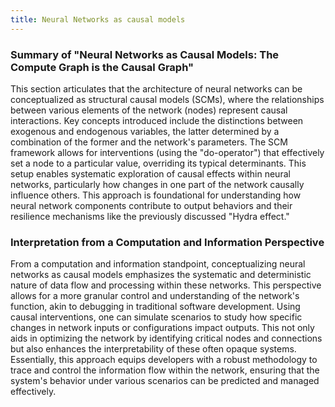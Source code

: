 ```yaml
---
title: Neural Networks as causal models
---
```

### Summary of "Neural Networks as Causal Models: The Compute Graph is the Causal Graph"

This section articulates that the architecture of neural networks can be conceptualized as structural causal models (SCMs), where the relationships between various elements of the network (nodes) represent causal interactions. Key concepts introduced include the distinctions between exogenous and endogenous variables, the latter determined by a combination of the former and the network's parameters. The SCM framework allows for interventions (using the "do-operator") that effectively set a node to a particular value, overriding its typical determinants. This setup enables systematic exploration of causal effects within neural networks, particularly how changes in one part of the network causally influence others. This approach is foundational for understanding how neural network components contribute to output behaviors and their resilience mechanisms like the previously discussed "Hydra effect."

### Interpretation from a Computation and Information Perspective

From a computation and information standpoint, conceptualizing neural networks as causal models emphasizes the systematic and deterministic nature of data flow and processing within these networks. This perspective allows for a more granular control and understanding of the network's function, akin to debugging in traditional software development. Using causal interventions, one can simulate scenarios to study how specific changes in network inputs or configurations impact outputs. This not only aids in optimizing the network by identifying critical nodes and connections but also enhances the interpretability of these often opaque systems. Essentially, this approach equips developers with a robust methodology to trace and control the information flow within the network, ensuring that the system's behavior under various scenarios can be predicted and managed effectively.